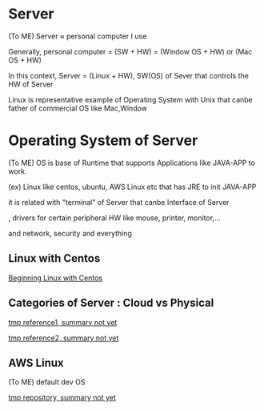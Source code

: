 # Server
(To ME) Server ≈ personal computer I use

Generally, personal computer = (SW + HW) = (Window OS + HW) or (Mac OS + HW)

In this context, Server = (Linux + HW), SW(OS) of Sever that controls the HW of Server

Linux is representative example of Operating System with Unix that canbe father of commercial OS like Mac,Window

# Operating System of Server
(To ME) OS is base of Runtime that supports Applications like JAVA-APP to work.

(ex) Linux like centos, ubuntu, AWS Linux etc that has JRE to init JAVA-APP

it is related with "terminal" of Server that canbe Interface of Server

, drivers for certain peripheral HW like mouse, printer, monitor,...

and network, security and everything 


## Linux with Centos

[Beginning Linux with Centos](https://github.com/devsacti/HandlingLinux)

## Categories of Server : Cloud vs Physical
[tmp reference1, summary not yet](https://www.liquidweb.com/kb/cloud-servers-vs-physical-servers-a-comparison/)

[tmp reference2, summary not yet](https://library.gabia.com/contents/infrahosting/3864/)

## AWS Linux
(To ME) default dev OS

[tmp repository, summary not yet](https://github.com/devsacti/Cloud-Utilizations)
